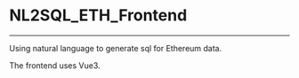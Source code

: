 # NL2SQL_ETH_Frontend

---

Using natural language to generate sql for Ethereum data.

The frontend uses Vue3.
